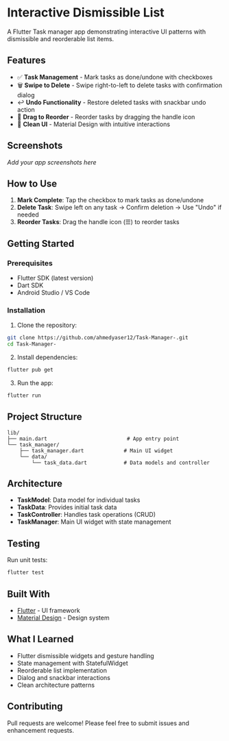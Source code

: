 # Interactive Dismissible List

A Flutter Task manager app demonstrating interactive UI patterns with dismissible and reorderable list items.

## Features

- ✅ **Task Management** - Mark tasks as done/undone with checkboxes
- 🗑️ **Swipe to Delete** - Swipe right-to-left to delete tasks with confirmation dialog
- ↩️ **Undo Functionality** - Restore deleted tasks with snackbar undo action
- 📱 **Drag to Reorder** - Reorder tasks by dragging the handle icon
- 🎨 **Clean UI** - Material Design with intuitive interactions

## Screenshots

*Add your app screenshots here*

## How to Use

1. **Mark Complete**: Tap the checkbox to mark tasks as done/undone
2. **Delete Task**: Swipe left on any task → Confirm deletion → Use "Undo" if needed
3. **Reorder Tasks**: Drag the handle icon (☰) to reorder tasks

## Getting Started

### Prerequisites
- Flutter SDK (latest version)
- Dart SDK
- Android Studio / VS Code

### Installation

1. Clone the repository:
```bash
git clone https://github.com/ahmedyaser12/Task-Manager-.git
cd Task-Manager-
```

2. Install dependencies:
```bash
flutter pub get
```

3. Run the app:
```bash
flutter run
```

## Project Structure

```
lib/
├── main.dart                          # App entry point
└── task_manager/
    ├── task_manager.dart             # Main UI widget
    └── data/
        └── task_data.dart            # Data models and controller
```

## Architecture

- **TaskModel**: Data model for individual tasks
- **TaskData**: Provides initial task data
- **TaskController**: Handles task operations (CRUD)
- **TaskManager**: Main UI widget with state management

## Testing

Run unit tests:
```bash
flutter test
```

## Built With

- [Flutter](https://flutter.dev/) - UI framework
- [Material Design](https://material.io/) - Design system

## What I Learned

- Flutter dismissible widgets and gesture handling
- State management with StatefulWidget
- Reorderable list implementation
- Dialog and snackbar interactions
- Clean architecture patterns

## Contributing

Pull requests are welcome! Please feel free to submit issues and enhancement requests.